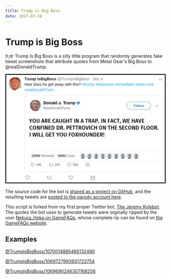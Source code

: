 ```yaml
---
title: Trump is Big Boss
date: 2017-07-18
---
```


# Trump is Big Boss

tl;dr Trump Is Big Boss is a silly little program that randomly generates fake tweet screenshots that attribute quotes from Metal Gear's Big Boss to @realDonaldTrump.

![Example tweet generated by Trump is Big Boss][tweet-screenshot]

The source code for the bot is [shared as a project on GitHub][github-project], and the resulting tweets are [posted to the parody account here][twitter-account].

This script is forked from my first proper Twitter bot, [The Jeremy Kylebot][kylebot-post]. The quotes the bot uses to generate tweets were orginally ripped by the user [Nekura_Hoka on GameFAQs][nekura-hoka], whose complete rip can be found on [the GameFAQs website][gamefaqs].

## Examples

[@TrumpIsBigBoss/1070014885466132480][example-1]

[@TrumpIsBigBoss/1069727993931722754][example-2]

[@TrumpIsBigBoss/1069690246307168256][example-3]

[tweet-screenshot]: 2017-07-18--trump-is-big-boss--screenshot.png
[github-project]: https://github.com/MikeCoats/trumps-bigboss-bot
[twitter-account]: https://twitter.com/TrumpIsBigBoss
[kylebot-post]: /jeremy-kylebot
[nekura-hoka]: https://www.gamefaqs.com/community/NekuraHoka
[gamefaqs]: https://www.gamefaqs.com/msx/578853-metal-gear/faqs/30618
[example-1]: https://twitter.com/TrumpIsBigBoss/status/1070014885466132480
[example-2]: https://twitter.com/TrumpIsBigBoss/status/1069727993931722754
[example-3]: https://twitter.com/TrumpIsBigBoss/status/1069690246307168256
